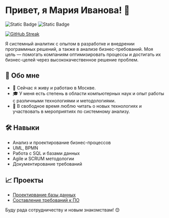 # Привет, я Мария Иванова! 👋

![Static Badge](https://img.shields.io/badge/CodePen-link-lightblue)
![Static Badge](https://img.shields.io/badge/Linkedin-link-darkblue)

[![GitHub Streak](https://streak-stats.demolab.com?user=Maria-Ivanova-analyst)](https://git.io/streak-stats)


Я системный аналитик с опытом в разработке и внедрении программных решений, а также в анализе бизнес-требований. Моя цель — помогать компаниям оптимизировать процессы и достигать их бизнес-целей через высококачественное решение проблем.

## 🌟 Обо мне
- 📍 Сейчас я живу и работаю в Москве.
- 🎓 У меня есть степень в области компьютерных наук и опыт работы с различными технологиями и методологиями.
- 💬 В свободное время люблю читать о новых технологиях и участвовать в мероприятиях по системному анализу.

## 🛠️ Навыки
- Анализ и проектирование бизнес-процессов
- UML, BPMN
- Работа с SQL и базами данных
- Agile и SCRUM методологии
- Документирование требований

## 📈 Проекты
- [Проектирвание базы данных](https://github.com/ваш_пользователь/проект_1)
- [Составление требований к ПО](https://github.com/ваш_пользователь/проект_2)

Буду рада сотрудничеству и новым знакомствам! 😊
